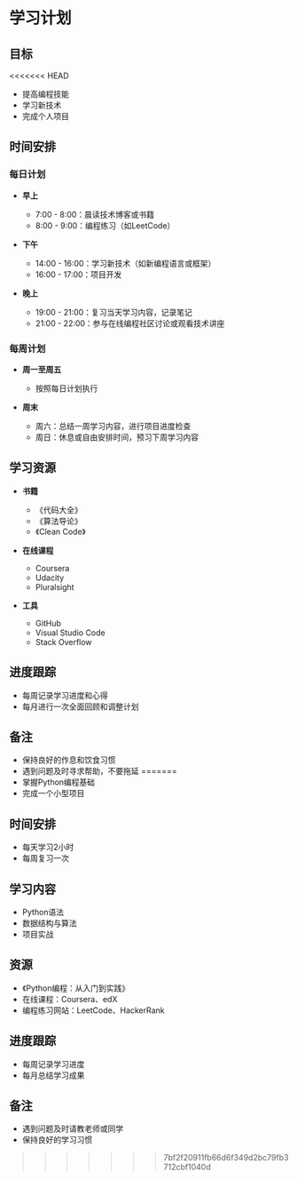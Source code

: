 # 学习计划

## 目标
<<<<<<< HEAD
- 提高编程技能
- 学习新技术
- 完成个人项目

## 时间安排

### 每日计划
- **早上**
    - 7:00 - 8:00：晨读技术博客或书籍
    - 8:00 - 9:00：编程练习（如LeetCode）

- **下午**
    - 14:00 - 16:00：学习新技术（如新编程语言或框架）
    - 16:00 - 17:00：项目开发

- **晚上**
    - 19:00 - 21:00：复习当天学习内容，记录笔记
    - 21:00 - 22:00：参与在线编程社区讨论或观看技术讲座

### 每周计划
- **周一至周五**
    - 按照每日计划执行

- **周末**
    - 周六：总结一周学习内容，进行项目进度检查
    - 周日：休息或自由安排时间，预习下周学习内容

## 学习资源
- **书籍**
    - 《代码大全》
    - 《算法导论》
    - 《Clean Code》

- **在线课程**
    - Coursera
    - Udacity
    - Pluralsight

- **工具**
    - GitHub
    - Visual Studio Code
    - Stack Overflow

## 进度跟踪
- 每周记录学习进度和心得
- 每月进行一次全面回顾和调整计划

## 备注
- 保持良好的作息和饮食习惯
- 遇到问题及时寻求帮助，不要拖延
=======
- 掌握Python编程基础
- 完成一个小型项目

## 时间安排
- 每天学习2小时
- 每周复习一次

## 学习内容
- Python语法
- 数据结构与算法
- 项目实战

## 资源
- 《Python编程：从入门到实践》
- 在线课程：Coursera、edX
- 编程练习网站：LeetCode、HackerRank

## 进度跟踪
- 每周记录学习进度
- 每月总结学习成果

## 备注
- 遇到问题及时请教老师或同学
- 保持良好的学习习惯
>>>>>>> 7bf2f20911fb66d6f349d2bc79fb3712cbf1040d
